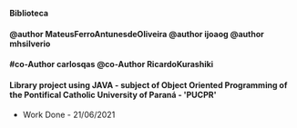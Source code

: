 **Biblioteca**

#### @author MateusFerroAntunesdeOliveira @author ijoaog @author mhsilverio
#### #co-Author carlosqas @co-Author RicardoKurashiki

#### Library project using JAVA - subject of Object Oriented Programming of the Pontifical Catholic University of Paraná - 'PUCPR' 

- Work Done - 21/06/2021
